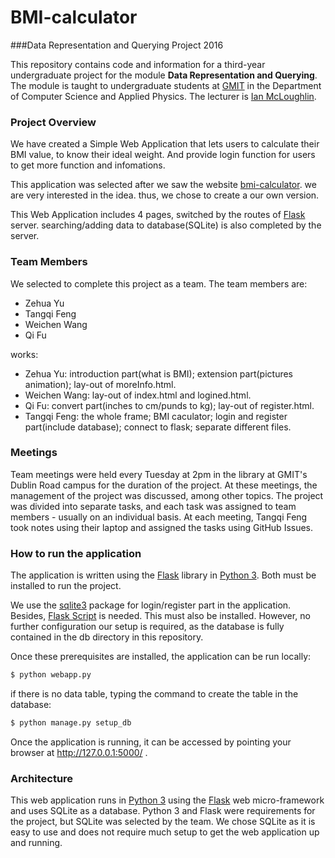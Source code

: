 # BMI-calculator
###Data Representation and Querying Project 2016

This repository contains code and information for a third-year undergraduate project for the module **Data Representation and Querying**.
The module is taught to undergraduate students at [GMIT](http://www.gmit.ie) in the Department of Computer Science and Applied Physics.
The lecturer is [Ian McLoughlin](https://ianmcloughlin.github.io).

### Project Overview
We have created a Simple Web Application that lets users to calculate their BMI value, to know their ideal weight. And provide login function for users to get more function and infomations.

This application was selected after we saw the website [bmi-calculator](http://www.bmi-calculator.net/). we are very interested in the idea. thus, we chose to create a our own version. 

This Web Application includes 4 pages, switched by the routes of [Flask](http://flask.pocoo.org/) server. searching/adding data to database(SQLite) is also completed by the server.

### Team Members
We selected to complete this project as a team.
The team members are:
- Zehua Yu
- Tangqi Feng
- Weichen Wang
- Qi Fu

works:
- Zehua Yu: introduction part(what is BMI); extension part(pictures animation); lay-out of moreInfo.html.
- Weichen Wang: lay-out of index.html and logined.html.
- Qi Fu: convert part(inches to cm/punds to kg); lay-out of register.html.
- Tangqi Feng: the whole frame; BMI caculator; login and register part(include database); connect to flask; separate different files.

### Meetings
Team meetings were held every Tuesday at 2pm in the library at GMIT's Dublin Road campus for the duration of the project.
At these meetings, the management of the project was discussed, among other topics.
The project was divided into separate tasks, and each task was assigned to team members - usually on an individual basis.
At each meeting, Tangqi Feng took notes using their laptop and assigned the tasks using GitHub Issues.

### How to run the application
The application is written using the [Flask](http://flask.pocoo.org/) library in [Python 3](https://www.python.org).
Both must be installed to run the project.

We use the [sqlite3](https://docs.python.org/2/library/sqlite3.html) package for login/register part in the application.
Besides, [Flask Script](https://flask-script.readthedocs.io/en/latest/) is needed. 
This must also be installed.
However, no further configuration our setup is required, as the database is fully contained in the db directory in this repository.

Once these prerequisites are installed, the application can be run locally:
```bash
$ python webapp.py
```

if there is no data table, typing the command to create the table in the database:
```bash
$ python manage.py setup_db
```

Once the application is running, it can be accessed by pointing your browser at http://127.0.0.1:5000/ . 

### Architecture
This web application runs in [Python 3](https://www.python.org) using the [Flask](http://flask.pocoo.org/) web micro-framework and uses SQLite as a database.
Python 3 and Flask were requirements for the project, but SQLite was selected by the team.
We chose SQLite as it is easy to use and does not require much setup to get the web application up and running.
